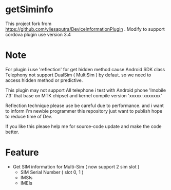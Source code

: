 getSiminfo
==========

This project fork from  https://github.com/vliesaputra/DeviceInformationPlugin . Modify to support cordova plugin  use version 3.4


Note
====

For plugin i use 'reflection' for get hidden method cause Android SDK class Telephony not support DualSim ( MultiSim ) by defaut. so we need to access hidden method or predictive.

This plugin may not support All telephone i test with  Android phone 'Imobile 7.3' that base on MTK chipset and kernel compile version 'xxxxx-xxxxxxx'  

Reflection technique please use be careful due to performance. and i want to inform i'm newbie programmer this repository just want to publish hope to reduce time of Dev. 

If you like this please help me for source-code update and make the code better. 


Feature
=======

- Get SIM information for Multi-Sim ( now support 2 sim slot ) 
  - SIM Serial Number ( slot 0, 1 ) 
  - IMSIs
  - IMEIs



